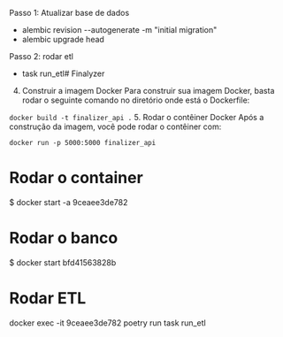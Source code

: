 Passo 1: Atualizar base de dados
- alembic revision --autogenerate -m "initial migration"
- alembic upgrade head


Passo 2: rodar etl
- task run_etl# Finalyzer


4. Construir a imagem Docker
Para construir sua imagem Docker, basta rodar o seguinte comando no diretório onde está o Dockerfile:

`docker build -t finalizer_api .`
5. Rodar o contêiner Docker
Após a construção da imagem, você pode rodar o contêiner com:

`docker run -p 5000:5000 finalizer_api`


# Rodar o container
$ docker start -a 9ceaee3de782

# Rodar o banco
$ docker start bfd41563828b

# Rodar ETL
docker exec -it 9ceaee3de782 poetry run task run_etl